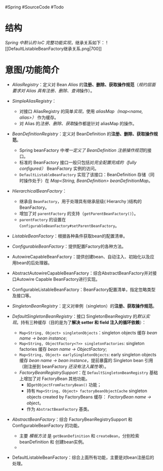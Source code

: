 #Spring #SourceCode #Todo 

# 结构
*Spring 中默认的 IoC 完整功能实现*，继承关系如下：
![[DefaultListableBeanFactory继承关系.png|700]]


# 意图/功能简介
-   *AliasRegistry*：定义对 Bean *Alias* 的**注册、删除、获取操作规范**（*规约层面要求对 Alias 具有注册、删除、查询*操作）。
-   *SimpleAliasRegistry*：
	- 对接口 AliasRegistry 的简单*实现*，使用 *aliasMap（map<name, alias>）* 作为缓存。
	- 对 Alias 的*注册、删除、获取*操作都是针对 aliasMap 的操作。
-   *BeanDefinitionRegistry*：定义对 BeanDefinition 的**注册、删除、获取操作规范**。
	- Spring beanFactory 中*唯一定义了 BeanDefinition 注册操作规范*的接口。
	- 标准的 BeanFactory 接口一般只包括对*完全配置完成的（fully configured）* BeanFactory 实例的访问。
	- `DefaultListableBeanFactory` 实现了该接口：BeanDefinition 存储（同时操作处于）在 *Map<String, BeanDefinition> beanDefinitionMap*。

-   *HierarchicalBeanFactory*：
	- 继承自 `BeanFactory`，用于处理具有继承层级( Hierarchy )结构的 BeanFactory。
	- 增加了对 `parentFactory` 的支持（`getParentBeanFactory()`）。
	- `parentFactory` 的设置在 `ConfigurableBeanFactory#setParentBeanFactory`。
-   *ListableBeanFactory*：根据各种条件获取bean的配置清单。
-   *ConfigurableBeanFactory*：提供配置Factory的各种方法。
-   AutowireCapableBeanFactory：提供创建bean、自动注入、初始化以及应用bean的后处理器。
-   AbstractAutowireCapableBeanFactory：综合AbstractBeanFactory并对接口Autowire Capable BeanFactory进行实现。
- ConfigurableListableBeanFactory：BeanFactory配置清单，指定忽略类型及接口等。

-   *SingletonBeanRegistry*：定义对单例（singleton）的**注册、获取操作规范**。
-   *DefaultSingletonBeanRegistry*：接口 SingletonBeanRegistry 的*默认实现*。持有三种缓存（目的是为了**解决 setter 和 field 注入的循环依赖**）：
	- `Map<String, Object> singletonObjects`：singleton objects 缓存 *bean name -> bean instance*;
	- `Map<String, ObjectFactory<?>> singletonFactories`: singleton factories 缓存 *bean name -> ObjectFactory*;
	- `Map<String, Object> earlySingletonObjects`: early singleton objects 缓存 *bean name -> bean instance*，提前暴露的 Singleton bean 引用（刚注册到 beanFactory *还没有注入属性等*）。
	-   *FactoryBeanRegistrySupport*：在 `DefaultSingletonBeanRegistry` 基础上增加了对 FactoryBean 其他功能。
		- 如`getObjectFromFactoryBean()` 功能；
		- 持有 `Map<String, Object> factoryBeanObjectCache` singleton objects created by FactoryBeans 缓存： *FactoryBean name -> object*。
		- 作为 `AbstractBeanFactory` 基类。
-   *AbstractBeanFactory*：综合 FactoryBeanRegistrySupport 和 ConfigurableBeanFactory 的功能。
	- 主要 *模板方法* 是 `getBeanDefinition` 和 `createBean`，分别检索 beanDefinition 和 创建bean实例。
	- 




-  DefaultListableBeanFactory：综合上面所有功能，主要是对bean注册后的处理。